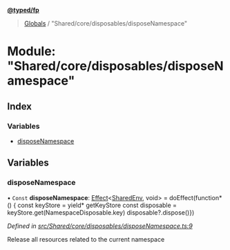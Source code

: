 **[@typed/fp](../README.md)**

> [Globals](../globals.md) / "Shared/core/disposables/disposeNamespace"

# Module: "Shared/core/disposables/disposeNamespace"

## Index

### Variables

* [disposeNamespace](_shared_core_disposables_disposenamespace_.md#disposenamespace)

## Variables

### disposeNamespace

• `Const` **disposeNamespace**: [Effect](_effect_effect_.effect.md)\<[SharedEnv](../interfaces/_shared_core_services_sharedenv_.sharedenv.md), void> = doEffect(function* () { const keyStore = yield* getKeyStore const disposable = keyStore.get(NamespaceDisposable.key) disposable?.dispose()})

*Defined in [src/Shared/core/disposables/disposeNamespace.ts:9](https://github.com/TylorS/typed-fp/blob/41076ce/src/Shared/core/disposables/disposeNamespace.ts#L9)*

Release all resources related to the current namespace
